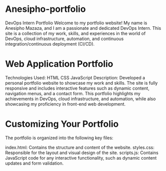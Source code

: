 # Anesipho-portfolio
 DevOps Intern Portfolio
Welcome to my portfolio website! My name is Anesipho Mazaza, and I am a passionate and dedicated DevOps Intern. This site is a collection of my work, skills, and experiences in the world of DevOps, cloud infrastructure, automation, and continuous integration/continuous deployment (CI/CD).

# Web Application Portfolio
Technologies Used:
HTML
CSS
JavaScript
Description:
Developed a personal portfolio website to showcase my work and skills. The site is fully responsive and includes interactive features such as dynamic content, navigation menus, and a contact form. This portfolio highlights my achievements in DevOps, cloud infrastructure, and automation, while also showcasing my proficiency in front-end web development.

# Customizing Your Portfolio
The portfolio is organized into the following key files:

index.html: Contains the structure and content of the website.
styles.css: Responsible for the layout and visual design of the site.
scripts.js: Contains JavaScript code for any interactive functionality, such as dynamic content updates and form validation.
